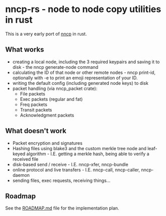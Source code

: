 # nncp-rs - node to node copy utilities in rust

This is a very early port of [nncp](http://nncpgo.org) in rust.
## What works
* creating a local node, including the 3 required keypairs and saving it to disk - the nncp generate-node command
* calculating the ID of that node or other remote nodes - nncp print-id, optionally with -e to print an emoji representation of your ID.
* writing the default config (including generated node keys) to disk
* packet handling (via nncp_packet crate):
  * File packets
  * Exec packets (regular and fat)
  * Freq packets
  * Transit packets
  * Acknowledgment packets

## What doesn't work
* Packet encryption and signatures
* Hashing files using blake3 and the custom merkle tree node and leaf-keyed algorithm - I.E. getting a merkle hash, being able to verify a received file
* disk-based send / receive - I.E. nncp-xfer, nncp-bundle
* online protocol and live transfers - I.E. nncp-call, nncp-caller, nncp-daemon
* sending files, exec requests, receiving things...

## Roadmap

See the [ROADMAP.md](nncp_packet/ROADMAP.md) file for the implementation plan.
